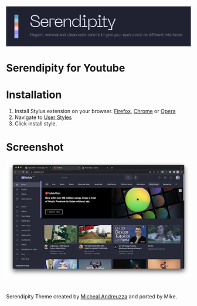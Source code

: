 ![Midnight](https://raw.githubusercontent.com/Serendipity-Theme/assets/main/githubHeader.png)

# Serendipity for Youtube


# Installation

1. Install Stylus extension on your browser. [Firefox](https://addons.mozilla.org/en-US/firefox/addon/styl-us), [Chrome](https://chrome.google.com/webstore/detail/stylus/clngdbkpkpeebahjckkjfobafhncgmne) or [Opera](https://addons.opera.com/en-gb/extensions/details/stylus/)
2. Navigate to [User Styles](https://userstyles.world/style/5478/serendipity-theme.)
3. Click install style.

# Screenshot
![VS Code](https://raw.githubusercontent.com/Serendipity-Theme/youtube/master/serendipityHome.png)

#

Serendipity Theme created by [Micheal Andreuzza](https://github.com/michael-andreuzza) and ported by Mike.
